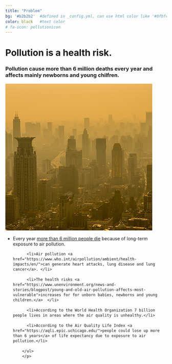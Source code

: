 ```yaml
---
title: "Problem"
bg: '#b2b2b2'  #defined in _config.yml, can use html color like '#0fbfcf'
color: black   #text color
# fa-icon: pollutionicon
---
```



# **Pollution is a health risk.**

### Pollution cause more than 6 million deaths every year and affects mainly newborns and young chilfren.

<!---

<style>
.alignleft{
    width: 500px;
    height: 250px;
    text-align: right;
    border-radius: 70%;
}
</style>

<center>
    <img src="img/pollutionCity_cropped.jpg" alt="pollution" class="alignleft"/>
</center>

--->

<div class="post-container">                
    <div class="post-thumb_left"><img src=" img/pollutionCity_cropped.jpg" alt="pollution"/></div>
    <div class="post-content_left">
        <p>
        <ul>
          <li>Every year <a href="https://www.who.int/air-pollution/news-and-events/how-air-pollution-is-destroying-our-health">more than 6 million people die</a> because of long-term exposure to air pollution.</li>

          <li>Air pollution <a href="https://www.who.int/airpollution/ambient/health-impacts/en/">can generate heart attacks, lung disease and lung cancer</a>. </li>

          <li>The health risks <a href="https://www.unenvironment.org/news-and-stories/blogpost/young-and-old-air-pollution-affects-most-vulnerable">increases for for unborn babies, newborns and young children.</a>  </li>

          <li>According to the World Health Organization 7 billion people lives in areas where the air quality is unhealthy.</li>

          <li>According to the Air Quality Life Index <a href="https://aqli.epic.uchicago.edu/">people could lose up more than 6 years</a> of life expectancy due to exposure to air pollution.</li>

        </ul>
        </p>
   </div>
</div>

<!---
Long-term exposure to air pollution contributed to the deaths of more than 8 million people in a year with strokes, heart attacks, lung disease and lung cancer causing many of them, since the 91% of the world population (7 billion persons) lives in areas where air quality is unhealthy, according to the World Health Organization. Almost 94% of those deaths occur in low and middle income countries. Moreover, as stated by Air Quality Life Index of the University of Chicago, people could lose up to 11 years of life expectancy due to living in a big city with polluted air. As claimed by the UNESCO, this problem specially affects the young children.
--->

